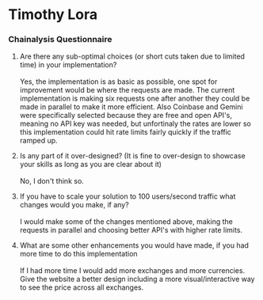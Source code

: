 # Timothy Lora
### Chainalysis Questionnaire

1) Are there any sub-optimal choices (or short cuts taken due to limited time) in your implementation?
<br/><br/>
    Yes, the implementation is as basic as possible, one spot for improvement would be where the requests are made.
The current implementation is making six requests one after another they could be made in parallel to make it more efficient.
Also Coinbase and Gemini were specifically selected because they are free and open API's,
meaning no API key was needed, but unfortinaly the rates are lower so this implementation could hit rate limits
fairly quickly if the traffic ramped up.


2) Is any part of it over-designed? (It is fine to over-design to showcase your skills as long as you are clear about it)
<br/><br/>
    No, I don't think so.


3) If you have to scale your solution to 100 users/second traffic what changes would you make, if any?
<br/><br/>
I would make some of the changes mentioned above, making the requests in parallel and choosing better API's with
higher rate limits. 


4) What are some other enhancements you would have made, if you had more time to do this implementation
<br/><br/>
    If I had more time I would add more exchanges and more currencies. Give the website a better design including
a more visual/interactive way to see the price across all exchanges.
